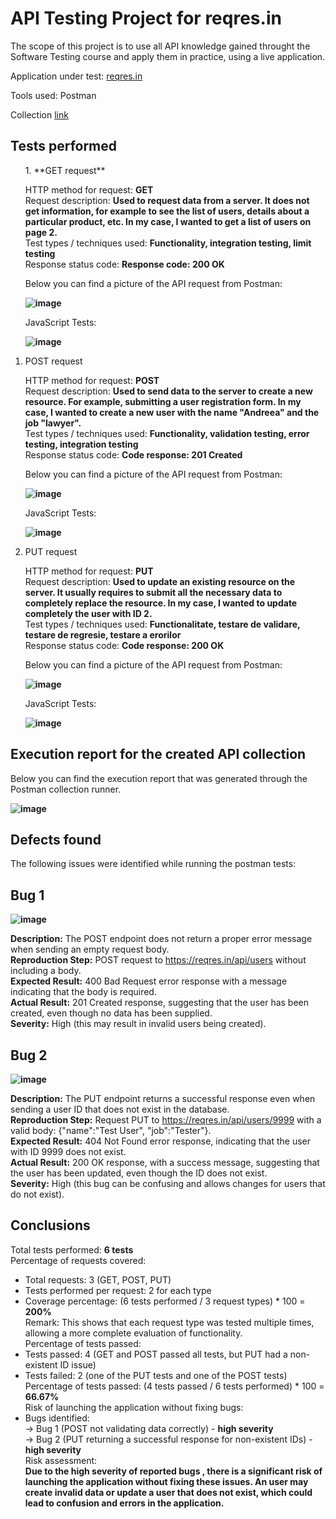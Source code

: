 <h1>API Testing Project for reqres.in </h1>


The scope of this project is to use all  API knowledge gained throught the Software Testing course and apply them in practice, using a live application.

Application under test: [reqres.in](https://reqres.in/api)

Tools used: Postman

Collection [link](https://github.com/andreeadiana12/examenTM)

<h2>Tests performed</h2>

<ol>
1. **GET request**

HTTP method for request: **GET**<br>
Request description: **Used to request data from a server. It does not get information, for example to see the list of users, details about a particular product, etc. In my case, I wanted to get a list of users on page 2.**<br>
Test types / techniques used: **Functionality, integration testing, limit testing**<br>
Response status code: **Response code: 200 OK**<br>

Below you can find a picture of the API request from Postman:<br>
 
**![image](https://github.com/user-attachments/assets/52908c1a-88ac-4dc9-b499-3867e5d25b63)**<br>

JavaScript Tests:

**![image](https://github.com/user-attachments/assets/e67e3c9f-6010-48c3-9596-08856619260e)**<br>


<li>POST request</li>

HTTP method for request: **POST**<br>
Request description: **Used to send data to the server to create a new resource. For example, submitting a user registration form. In my case, I wanted to create a new user with the name "Andreea" and the job "lawyer".**<br>
Test types / techniques used: **Functionality, validation testing, error testing, integration testing**<br>
Response status code: **Code response: 201 Created**<br>

Below you can find a picture of the API request from Postman:<br>

**![image](https://github.com/user-attachments/assets/818ecf08-0d16-4379-916f-4978f8994b73)**<br>

JavaScript Tests:

**![image](https://github.com/user-attachments/assets/07378882-777c-4fc6-84eb-515c3f5ddb3c)**<br>


<li>PUT request</li>

HTTP method for request: **PUT**<br>
Request description: **Used to update an existing resource on the server. It usually requires to submit all the necessary data to completely replace the resource. In my case, I wanted to update completely the user with ID 2.**<br>
Test types / techniques used: **Functionalitate, testare de validare, testare de regresie, testare a erorilor**<br>
Response status code: **Code response: 200 OK**<br>

Below you can find a picture of the API request from Postman:<br>

**![image](https://github.com/user-attachments/assets/dc64d150-34b4-42a7-a04f-e0ee658fb0c5)**<br>

JavaScript Tests:

**![image](https://github.com/user-attachments/assets/a1fd18e4-c461-437e-9ff1-3d7f06bca292)**<br>

</ol>

<h2>Execution report for the created API collection </h2>

Below you can find the execution report that was generated through the Postman collection runner. <br>

**![image](https://github.com/user-attachments/assets/0e471d6a-8456-4228-a2a6-cc03457fddf8)**<br>

<h2>Defects found</h2>

The following issues were identified while running the postman tests:<br>

<h2>Bug 1</h2>

**![image](https://github.com/user-attachments/assets/836c62d5-bc1e-4c13-b28a-37f36bb60bcd)**

**Description:** The POST endpoint does not return a proper error message when sending an empty request body. <br>
**Reproduction Step:** POST request to https://reqres.in/api/users without including a body. <br>
**Expected Result:** 400 Bad Request error response with a message indicating that the body is required. <br>
**Actual Result:** 201 Created response, suggesting that the user has been created, even though no data has been supplied. <br>
**Severity:** High (this may result in invalid users being created). <br>

<h2>Bug 2</h2>

**![image](https://github.com/user-attachments/assets/286dc549-80cb-47e6-b650-b87c944fb5db)**

**Description:** The PUT endpoint returns a successful response even when sending a user ID that does not exist in the database. <br>
**Reproduction Step:** Request PUT to https://reqres.in/api/users/9999 with a valid body: {"name":"Test User", "job":"Tester"}. <br>
**Expected Result:** 404 Not Found error response, indicating that the user with ID 9999 does not exist. <br>
**Actual Result:** 200 OK response, with a success message, suggesting that the user has been updated, even though the ID does not exist. <br>
**Severity:** High (this bug can be confusing and allows changes for users that do not exist). <br>

<h2>Conclusions</h2>

Total tests performed: **6 tests** <br>
Percentage of requests covered: <br>
- Total requests: 3 (GET, POST, PUT) <br>
- Tests performed per request: 2 for each type <br>
- Coverage percentage: (6 tests performed / 3 request types) * 100 = **200%** <br>
Remark: This shows that each request type was tested multiple times, allowing a more complete evaluation of functionality. <br>
Percentage of tests passed: <br>
- Tests passed: 4 (GET and POST passed all tests, but PUT had a non-existent ID issue) <br>
- Tests failed: 2 (one of the PUT tests and one of the POST tests) <br>
Percentage of tests passed: (4 tests passed / 6 tests performed) * 100 = **66.67%** <br>
Risk of launching the application without fixing bugs: <br>
- Bugs identified: <br>
-> Bug 1 (POST not validating data correctly) - **high severity** <br>
-> Bug 2 (PUT returning a successful response for non-existent IDs) - **high severity** <br>
Risk assessment: <br>
**Due to the high severity of reported bugs , there is a significant risk of launching the application without fixing these issues. An user may create invalid data or update a user that does not exist, which could lead to confusion and errors in the application.**
